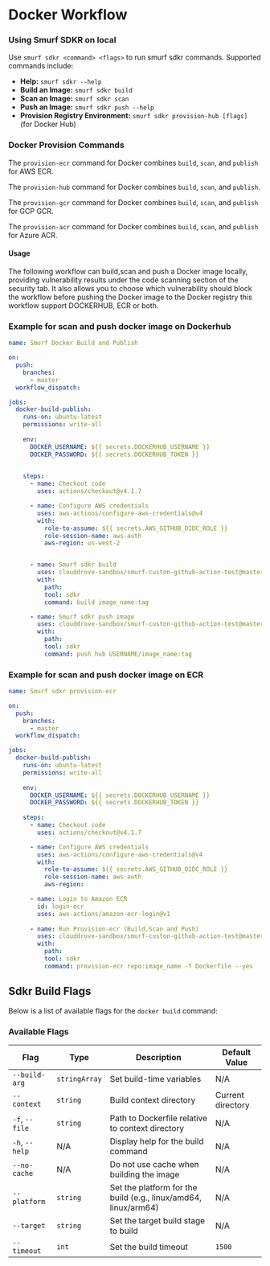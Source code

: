 # Docker Workflow

### Using Smurf SDKR on local

Use `smurf sdkr <command> <flags>` to run smurf sdkr commands. Supported commands include:

- **Help:** `smurf sdkr --help`
- **Build an Image:** `smurf sdkr build`
- **Scan an Image:** `smurf sdkr scan`
- **Push an Image:** `smurf sdkr push --help`
- **Provision Registry Environment:** `smurf sdkr provision-hub [flags] `(for Docker Hub)

### Docker Provision Commands

The `provision-ecr` command for Docker combines `build`, `scan`, and `publish` for AWS ECR.  

The `provision-hub` command for Docker combines `build`, `scan`, and `publish`.  

The `provision-gcr` command for Docker combines `build`, `scan`, and `publish` for GCP GCR.  

The `provision-acr` command for Docker combines `build`, `scan`, and `publish` for Azure ACR.  


#### Usage
The following workflow can build,scan and push a Docker image locally, providing vulnerability results under the code scanning section of the security tab. It also allows you to choose which vulnerability should block the workflow before pushing the Docker image to the Docker registry this workflow support DOCKERHUB, ECR or both.

### Example for scan and push docker image on Dockerhub

```yaml
name: Smurf Docker Build and Publish

on:
  push:
    branches:
      - master
  workflow_dispatch:

jobs:
  docker-build-publish:
    runs-on: ubuntu-latest
    permissions: write-all
    
    env:
      DOCKER_USERNAME: ${{ secrets.DOCKERHUB_USERNAME }}
      DOCKER_PASSWORD: ${{ secrets.DOCKERHUB_TOKEN }}
    

    steps:
      - name: Checkout code
        uses: actions/checkout@v4.1.7

      - name: Configure AWS credentials
        uses: aws-actions/configure-aws-credentials@v4
        with:
          role-to-assume: ${{ secrets.AWS_GITHUB_OIDC_ROLE }}
          role-session-name: aws-auth
          aws-region: us-west-2


      - name: Smurf sdkr build
        uses: clouddrove-sandbox/smurf-custon-github-action-test@master
        with:
          path: 
          tool: sdkr
          command: build image_name:tag

      - name: Smurf sdkr push image
        uses: clouddrove-sandbox/smurf-custon-github-action-test@master
        with:
          path: 
          tool: sdkr
          command: push hub USERNAME/image_name:tag
```

### Example for scan and push docker image on ECR

```yaml
name: Smurf sdkr provision-ecr

on:
  push:
    branches:
      - master
  workflow_dispatch:

jobs:
  docker-build-publish:
    runs-on: ubuntu-latest
    permissions: write-all
    
    env:
      DOCKER_USERNAME: ${{ secrets.DOCKERHUB_USERNAME }}
      DOCKER_PASSWORD: ${{ secrets.DOCKERHUB_TOKEN }}
     
    steps:
      - name: Checkout code
        uses: actions/checkout@v4.1.7

      - name: Configure AWS credentials
        uses: aws-actions/configure-aws-credentials@v4
        with:
          role-to-assume: ${{ secrets.AWS_GITHUB_OIDC_ROLE }}
          role-session-name: aws-auth
          aws-region: 

      - name: Login to Amazon ECR
        id: login-ecr
        uses: aws-actions/amazon-ecr-login@v1
 
      - name: Run Provision-ecr (Build,Scan and Push)
        uses: clouddrove-sandbox/smurf-custon-github-action-test@master
        with:
          path: 
          tool: sdkr
          command: provision-ecr repo:image_name -f Dockerfile --yes
```

## Sdkr Build Flags

Below is a list of available flags for the `docker build` command:

### Available Flags

| Flag                      | Type          | Description                                          | Default Value            |
|---------------------------|--------------|------------------------------------------------------|--------------------------|
| `--build-arg`            | `stringArray` | Set build-time variables                            | N/A                      |
| `--context`              | `string`      | Build context directory                            | Current directory        |
| `-f`, `--file`           | `string`      | Path to Dockerfile relative to context directory   | N/A                      |
| `-h`, `--help`           | N/A           | Display help for the build command                 | N/A                      |
| `--no-cache`             | N/A           | Do not use cache when building the image           | N/A                      |
| `--platform`             | `string`      | Set the platform for the build (e.g., linux/amd64, linux/arm64) | N/A |
| `--target`               | `string`      | Set the target build stage to build                | N/A                      |
| `--timeout`              | `int`         | Set the build timeout                              | `1500`                   |


